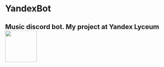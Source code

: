 # YandexBot
## Music discord bot. My project at Yandex Lyceum [<img src="yandex_logo.png" width="102" height="102"/>](https://github.com/flexyw1be/YandexBot/blob/master/data/yandex_logo.png)
